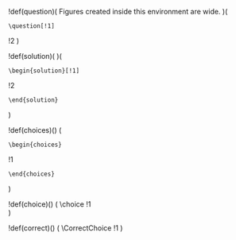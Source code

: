 !def(question)(
    Figures created inside this environment are wide.
)(

```{=latex}
\question[!1]
```
!2
)

!def(solution)(
)(
```{=latex}
\begin{solution}[!1]
```

!2

```{=latex}
\end{solution}
```
)

!def(choices)()
(
```{=latex}
\begin{choices}
```
!1
```{=latex}
\end{choices}
```
)

!def(choice)()
(
  \choice !1  
)

!def(correct)()
(
  \CorrectChoice !1
)
